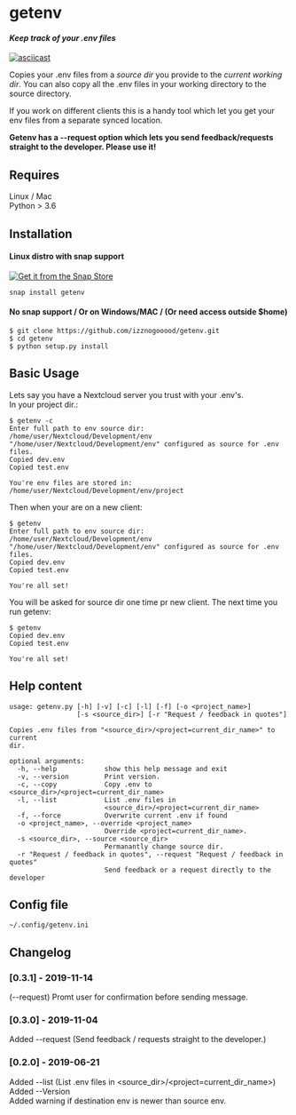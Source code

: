 # getenv
#### *Keep track of your .env files*

[![asciicast](https://asciinema.org/a/267709.svg)](https://asciinema.org/a/267709)  
  
Copies your .env files from a *source dir* you provide to the *current
working dir*. You can also copy all the .env files in your working
directory to the source directory.

If you work on different clients this is a handy tool which let you
get your env files from a separate synced location.

**Getenv has a --request option which lets you send feedback/requests straight to the developer. Please use it!**


## Requires
Linux / Mac  
Python > 3.6  

## Installation
#### Linux distro with snap support

[![Get it from the Snap Store](https://snapcraft.io/static/images/badges/en/snap-store-white.svg)](https://snapcraft.io/getenv)
```
snap install getenv
```


#### No snap support / Or on Windows/MAC / (Or need access outside $home)
```
$ git clone https://github.com/izznogooood/getenv.git
$ cd getenv
$ python setup.py install
```

## Basic Usage
Lets say you have a Nextcloud server you trust with your .env's.  
In your project dir.:

```
$ getenv -c
Enter full path to env source dir: /home/user/Nextcloud/Development/env
"/home/user/Nextcloud/Development/env" configured as source for .env files.
Copied dev.env
Copied test.env

You're env files are stored in: /home/user/Nextcloud/Development/env/project
```

Then when your are on a new client:

```
$ getenv
Enter full path to env source dir: /home/user/Nextcloud/Development/env
"/home/user/Nextcloud/Development/env" configured as source for .env files.
Copied dev.env
Copied test.env

You're all set!
```
You will be asked for source dir one time pr new client. The next time
you run getenv:

```
$ getenv
Copied dev.env
Copied test.env

You're all set!
```

## Help content
```
usage: getenv.py [-h] [-v] [-c] [-l] [-f] [-o <project_name>]
                 [-s <source_dir>] [-r "Request / feedback in quotes"]

Copies .env files from "<source_dir>/<project=current_dir_name>" to current
dir.

optional arguments:
  -h, --help            show this help message and exit
  -v, --version         Print version.
  -c, --copy            Copy .env to <source_dir>/<project=current_dir_name>
  -l, --list            List .env files in
                        <source_dir>/<project=current_dir_name>
  -f, --force           Overwrite current .env if found
  -o <project_name>, --override <project_name>
                        Override <project=current_dir_name>.
  -s <source_dir>, --source <source_dir>
                        Permanantly change source dir.
  -r "Request / feedback in quotes", --request "Request / feedback in quotes"
                        Send feedback or a request directly to the developer

```

## Config file

`~/.config/getenv.ini`

## Changelog


### [0.3.1] - 2019-11-14
 (--request) Promt user for confirmation before sending message.

### [0.3.0] - 2019-11-04
 Added --request (Send feedback / requests straight to the developer.) 

### [0.2.0] - 2019-06-21
 Added --list (List .env files in <source_dir>/<project=current_dir_name>)  
 Added --Version  
 Added warning if destination env is newer than source env.
